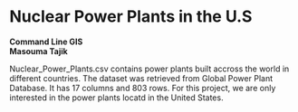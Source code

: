 ---
---
# Nuclear Power Plants in the U.S <br>
**Command Line GIS**<br>
**Masouma Tajik**<br>

Nuclear_Power_Plants.csv contains power plants built accross the world in different countries. The dataset was retrieved from Global Power Plant Database. It has 17 columns and 803 rows. For this project, we are only interested in the power plants locatd in the United States. 




